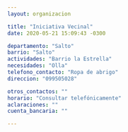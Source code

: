 ```yaml
---
layout: organizacion

title: "Iniciativa Vecinal"
date: 2020-05-21 15:09:43 -0300

departamento: "Salto"
barrio: "Salto"
actividades: "Barrio la Estrella"
necesidades: "Olla"
telefono_contacto: "Ropa de abrigo"
direccion: "099505028"

otros_contactos: ""
horario: "Consultar telefónicamente"
aclaraciones: ""
cuenta_bancaria: ""

---
```


